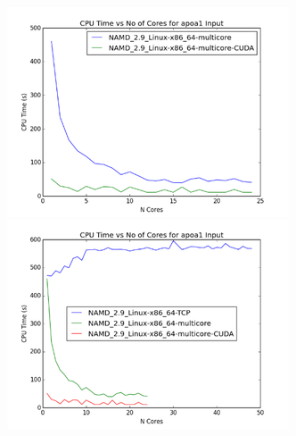 ![CUDA vs non-CUDA](cuda_vs_non-cuda.png "CUDA vs non-CUDA")
![TCP vs non-TCP](tcp_vs_non-tcp.png "TCP vs non-TCP") 